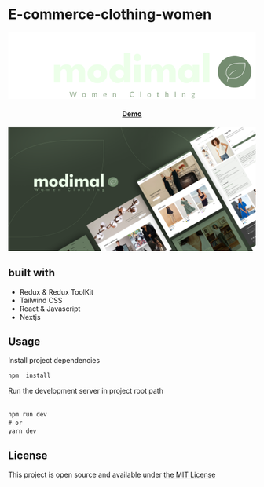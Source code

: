 # E-commerce-clothing-women

<p align="center">
<img alt="EverShop Logo" src="./public/icon.png"/>
</p>

<h4 align="center">
    <a>
    <a href="">Demo</a>
</h4>

<p align="center">
<img alt="EverShop" width="950" src="./public/file-cover.png"/>
</p>

## built with

- Redux & Redux ToolKit
- Tailwind CSS
- React & Javascript
- Nextjs

## Usage

Install project dependencies

```jsx
npm  install
```

Run the development server in project root path

```jsx

npm run dev
# or
yarn dev
```

## License

This project is open source and available under [the MIT License](https://opensource.org/licenses/MIT)
